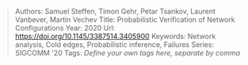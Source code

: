 > Authors: Samuel Steffen, Timon Gehr, Petar Tsankov, Laurent Vanbever, Martin Vechev
> Title: Probabilistic Verification of Network Configurations
> Year: 2020
> Url: https://doi.org/10.1145/3387514.3405900
> Keywords: Network analysis, Cold edges, Probabilistic inference, Failures
> Series: SIGCOMM '20
> Tags: *Define your own tags here, separate by comma*